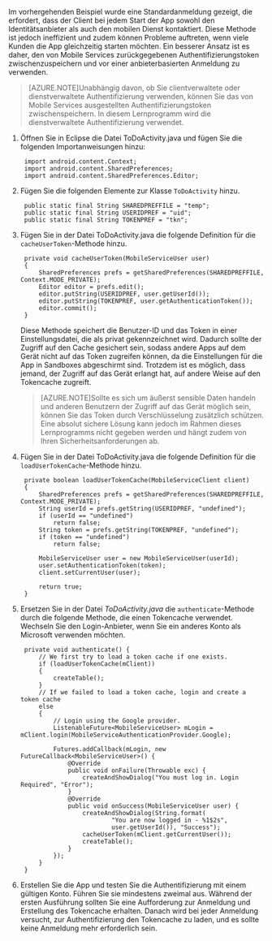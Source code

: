 ﻿
Im vorhergehenden Beispiel wurde eine Standardanmeldung gezeigt, die erfordert, dass der Client bei jedem Start der App sowohl den Identitätsanbieter als auch den mobilen Dienst kontaktiert. Diese Methode ist jedoch ineffizient und zudem können Probleme auftreten, wenn viele Kunden die App gleichzeitig starten möchten. Ein besserer Ansatz ist es daher, den von Mobile Services zurückgegebenen Authentifizierungstoken zwischenzuspeichern und vor einer anbieterbasierten Anmeldung zu verwenden. 

>[AZURE.NOTE]Unabhängig davon, ob Sie clientverwaltete oder dienstverwaltete Authentifizierung verwenden, können Sie das von Mobile Services ausgestellten Authentifizierungstoken zwischenspeichern. In diesem Lernprogramm wird die dienstverwaltete Authentifizierung verwendet.


1. Öffnen Sie in Eclipse die Datei ToDoActivity.java und fügen Sie die folgenden Importanweisungen hinzu:

        import android.content.Context;
        import android.content.SharedPreferences;
        import android.content.SharedPreferences.Editor;

2. Fügen Sie die folgenden Elemente zur Klasse `ToDoActivity` hinzu.

    	public static final String SHAREDPREFFILE = "temp";	
	    public static final String USERIDPREF = "uid";	
    	public static final String TOKENPREF = "tkn";	


3. Fügen Sie in der Datei ToDoActivity.java die folgende Definition für die `cacheUserToken`-Methode hinzu.
 
    	private void cacheUserToken(MobileServiceUser user)
	    {
    		SharedPreferences prefs = getSharedPreferences(SHAREDPREFFILE, Context.MODE_PRIVATE);
    	    Editor editor = prefs.edit();
	        editor.putString(USERIDPREF, user.getUserId());
    	    editor.putString(TOKENPREF, user.getAuthenticationToken());
	        editor.commit();
    	}	
  
    Diese Methode speichert die Benutzer-ID und das Token in einer Einstellungsdatei, die als privat gekennzeichnet wird. Dadurch sollte der Zugriff auf den Cache gesichert sein, sodass andere Apps auf dem Gerät nicht auf das Token zugreifen können, da die Einstellungen für die App in Sandboxes abgeschirmt sind. Trotzdem ist es möglich, dass jemand, der Zugriff auf das Gerät erlangt hat, auf andere Weise auf den Tokencache zugreift. 

    >[AZURE.NOTE]Sollte es sich um äußerst sensible Daten handeln und anderen Benutzern der Zugriff auf das Gerät möglich sein, können Sie das Token durch Verschlüsselung zusätzlich schützen. Eine absolut sichere Lösung kann jedoch im Rahmen dieses Lernprogramms nicht gegeben werden und hängt zudem von Ihren Sicherheitsanforderungen ab.


4. Fügen Sie in der Datei ToDoActivity.java die folgende Definition für die `loadUserTokenCache`-Methode hinzu.

    	private boolean loadUserTokenCache(MobileServiceClient client)
	    {
	        SharedPreferences prefs = getSharedPreferences(SHAREDPREFFILE, Context.MODE_PRIVATE);
    	    String userId = prefs.getString(USERIDPREF, "undefined"); 
	        if (userId == "undefined")
	            return false;
    	    String token = prefs.getString(TOKENPREF, "undefined"); 
    	    if (token == "undefined")
    	        return false;
        	    
    	    MobileServiceUser user = new MobileServiceUser(userId);
    	    user.setAuthenticationToken(token);
    	    client.setCurrentUser(user);
        	    
    	    return true;
	    }



5. Ersetzen Sie in der Datei *ToDoActivity.java* die `authenticate`-Methode durch die folgende Methode, die einen Tokencache verwendet. Wechseln Sie den Login-Anbieter, wenn Sie ein anderes Konto als Microsoft verwenden möchten.

		private void authenticate() {
			// We first try to load a token cache if one exists.
		    if (loadUserTokenCache(mClient))
		    {
		        createTable();
		    }
		    // If we failed to load a token cache, login and create a token cache
		    else
		    {
			    // Login using the Google provider.    
				ListenableFuture<MobileServiceUser> mLogin = mClient.login(MobileServiceAuthenticationProvider.Google);
		
		    	Futures.addCallback(mLogin, new FutureCallback<MobileServiceUser>() {
		    		@Override
		    		public void onFailure(Throwable exc) {
		    			createAndShowDialog("You must log in. Login Required", "Error");
		    		}   		
		    		@Override
		    		public void onSuccess(MobileServiceUser user) {
		    			createAndShowDialog(String.format(
		                        "You are now logged in - %1$2s",
		                        user.getUserId()), "Success");
		    			cacheUserToken(mClient.getCurrentUser());
		    			createTable();	
		    		}
		    	});
		    }
		}

6. Erstellen Sie die App und testen Sie die Authentifizierung mit einem gültigen Konto. Führen Sie sie mindestens zweimal aus. Während der ersten Ausführung sollten Sie eine Aufforderung zur Anmeldung und Erstellung des Tokencache erhalten. Danach wird bei jeder Anmeldung versucht, zur Authentifizierung den Tokencache zu laden, und es sollte keine Anmeldung mehr erforderlich sein.




<!--HONumber=42-->
